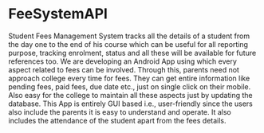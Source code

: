 # FeeSystemAPI
Student Fees Management System tracks all the details of a student from the day one to the end of his course which can be useful for all reporting purpose, tracking enrolment, status and all these will be available for future references too. We are developing an Android App using which every aspect related to fees can be involved. Through this, parents need not approach college every time for fees. They can get entire information like pending fees, paid fees, due date etc., just on single click on their mobile. Also easy for the college to maintain all these aspects just by updating the database. This App is entirely GUI based i.e., user-friendly since the users also include the parents it is easy to understand and operate. It also includes the attendance of the student apart from the fees details.
